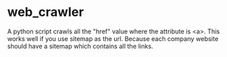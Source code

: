 # web_crawler
A python script crawls all the "href" value where the attribute is &lt;a>. This works well if you use sitemap as the url. Because each company website should have a sitemap which contains all the links. 
